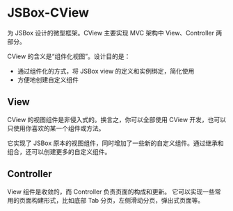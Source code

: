 # JSBox-CView

为 JSBox 设计的微型框架。CView 主要实现 MVC 架构中 View、Controller 两部分。

CView 的含义是“组件化视图”。设计目的是：

- 通过组件化的方式，将 JSBox view 的定义和实例绑定，简化使用
- 方便地创建自定义组件

## View

CView 的视图组件是非侵入式的。换言之，你可以全部使用 CView 开发，也可以只使用你喜欢的某一个组件或方法。

它实现了 JSBox 原本的视图组件，同时增加了一些新的自定义组件。通过继承和组合，还可以创建更多的自定义组件。

## Controller

View 组件是收敛的，而 Controller 负责页面的构成和更新。
它可以实现一些常用的页面构建形式，比如底部 Tab 分页，左侧滑动分页，弹出式页面等。
